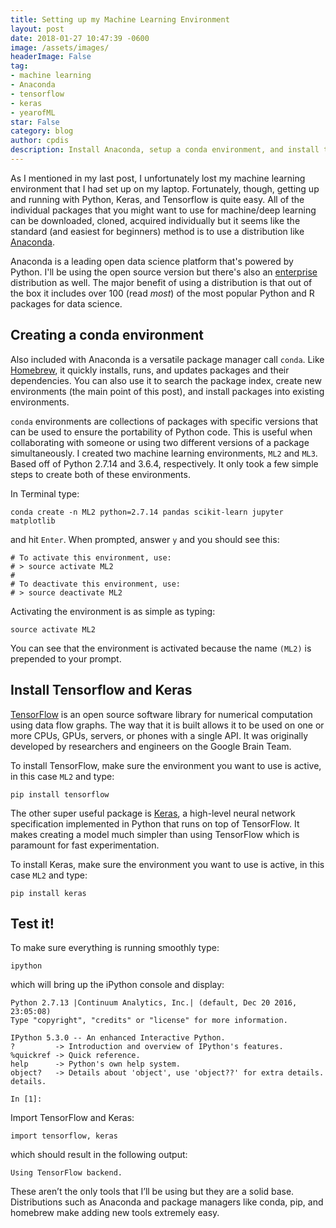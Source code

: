 ```yaml
---
title: Setting up my Machine Learning Environment
layout: post
date: 2018-01-27 10:47:39 -0600
image: /assets/images/
headerImage: False
tag:
- machine learning
- Anaconda
- tensorflow
- keras
- yearofML
star: False
category: blog
author: cpdis
description: Install Anaconda, setup a conda environment, and install the required packages for deep learning.
---
```


As I mentioned in my last post, I unfortunately lost my machine learning environment that I had set up on my laptop. Fortunately, though, getting up and running with Python, Keras, and Tensorflow is quite easy. All of the individual packages that you might want to use for machine/deep learning can be downloaded, cloned, acquired individually but it seems like the standard (and easiest for beginners) method is to use a distribution like [Anaconda](https://www.continuum.io/downloads). 

Anaconda is a leading open data science platform that's powered by Python. I'll be using the open source version but there's also an [enterprise](https://www.anaconda.com/enterprise/) distribution as well. The major benefit of using a distribution is that out of the box it includes over 100 (read *most*) of the most popular Python and R packages for data science. 

## Creating a conda environment
Also included with Anaconda is a versatile package manager call `conda`. Like [Homebrew](https://brew.sh/), it quickly installs, runs, and updates packages and their dependencies. You can also use it to search the package index, create new environments (the main point of this post), and install packages into existing environments.

`conda` environments are collections of packages with specific versions that can be used to ensure the portability of Python code. This is useful when collaborating with someone or using two different versions of a package simultaneously. I created two machine learning environments, `ML2` and `ML3`. Based off of Python 2.7.14 and 3.6.4, respectively. It only took a few simple steps to create both of these environments.

In Terminal type:

```
conda create -n ML2 python=2.7.14 pandas scikit-learn jupyter matplotlib
```

and hit `Enter`. When prompted, answer `y` and you should see this:

```
# To activate this environment, use:
# > source activate ML2
#
# To deactivate this environment, use:
# > source deactivate ML2
```

Activating the environment is as simple as typing:

```
source activate ML2
```

You can see that the environment is activated because the name `(ML2)` is prepended to your prompt.

## Install Tensorflow and Keras
[TensorFlow](https://www.tensorflow.org/) is an open source software library for numerical computation using data flow graphs. The way that it is built allows it to be used on one or more CPUs, GPUs, servers, or phones with a single API. It was originally developed by researchers and engineers on the Google Brain Team. 

To install TensorFlow, make sure the environment you want to use is active, in this case `ML2` and type:

```
pip install tensorflow
```

The other super useful package is [Keras](https://keras.io/), a high-level neural network specification implemented in Python that runs on top of TensorFlow. It makes creating a model much simpler than using TensorFlow which is paramount for fast experimentation.

To install Keras, make sure the environment you want to use is active, in this case `ML2` and type:

```
pip install keras
```

## Test it!

To make sure everything is running smoothly type:

```
ipython
```

which will bring up the iPython console and display:

```
Python 2.7.13 |Continuum Analytics, Inc.| (default, Dec 20 2016, 23:05:08) 
Type "copyright", "credits" or "license" for more information.

IPython 5.3.0 -- An enhanced Interactive Python.
?         -> Introduction and overview of IPython's features.
%quickref -> Quick reference.
help      -> Python's own help system.
object?   -> Details about 'object', use 'object??' for extra details. details.

In [1]:
```

Import TensorFlow and Keras:

```
import tensorflow, keras
```

which should result in the following output:

```
Using TensorFlow backend.
```

These aren’t the only tools that I’ll be using but they are a solid base. Distributions such as Anaconda and package managers like conda, pip, and homebrew make adding new tools extremely easy.

